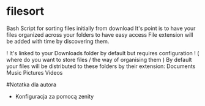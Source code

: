 # filesort
Bash Script for sorting files initially from download
It's point is to have your files organized across your folders to have easy access
File extension will be added with time by discovering them.

! It's linked to your Downloads folder by default but requires configuration !
( where do you want to store files / the way of organising them )
By default your files will be distributed to these folders by their extension:
Documents
Music
Pictures
Videos

#Notatka dla autora

* Konfiguracja za pomocą zenity
